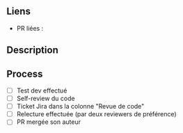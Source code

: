 <!--  Titre de la PR :
      Le format suivant doit être respecté : <type>(<jira>): <description courte>
      Le type corresond au type de ticket Jira : fix, feat, chore, etc. (https://www.conventionalcommits.org/en/v1.0.0/#summary)
      Exemple : `bug(M16AA1-1111): Sortie des truies de la bande après sevrage ̀
-->
## Liens
- PR liées :

## Description


<!-- 
## Screenshots 
-->


## Process
- [ ] Test dev effectué
- [ ] Self-review du code
- [ ] Ticket Jira dans la colonne "Revue de code"
- [ ] Relecture effectuée (par deux reviewers de préférence)
- [ ] PR mergée son auteur
